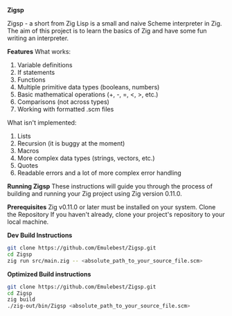 **Zigsp**

Zigsp - a short from Zig Lisp is a small and naive Scheme interpreter in Zig.
The aim of this project is to learn the basics of Zig and have some fun writing an interpreter.

**Features**
What works:
1) Variable definitions
2) If statements
3) Functions
4) Multiple primitive data types (booleans, numbers)
5) Basic mathematical operations (+, -, =, <, >, etc.)
6) Comparisons (not across types)
7) Working with formatted .scm files

What isn't implemented:
1) Lists
2) Recursion (it is buggy at the moment)
3) Macros
4) More complex data types (strings, vectors, etc.)
5) Quotes 
6) Readable errors and a lot of more complex error handling

**Running Zigsp**
These instructions will guide you through the process of building and running your Zig project using Zig version 0.11.0.

**Prerequisites**
Zig v0.11.0 or later must be installed on your system.
Clone the Repository
If you haven't already, clone your project's repository to your local machine.

**Dev Build Instructions**

```bash
git clone https://github.com/Emulebest/Zigsp.git
cd Zigsp
zig run src/main.zig -- <absolute_path_to_your_source_file.scm>
```

**Optimized Build instructions**

```bash
git clone https://github.com/Emulebest/Zigsp.git
cd Zigsp
zig build
./zig-out/bin/Zigsp <absolute_path_to_your_source_file.scm>
```

